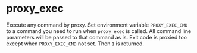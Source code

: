 # proxy_exec
Execute any command by proxy. Set environment variable `PROXY_EXEC_CMD` to a command you need to run when `proxy_exec` is called. All command line parameters will be passed to that command as is.
Exit code is proxied too except when `PROXY_EXEC_CMD` not set. Then `1` is returned.
